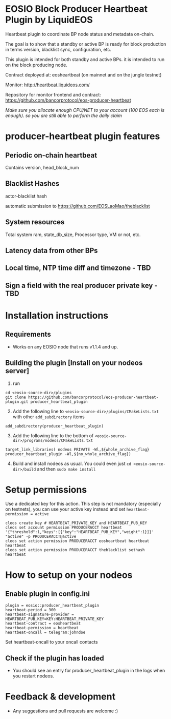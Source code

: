 # EOSIO Block Producer Heartbeat Plugin by LiquidEOS
Heartbeat plugin to coordinate BP node status and metadata on-chain. 

The goal is to show that a standby or active BP is ready for block production in terms version, blacklist sync, configuration, etc.

This plugin is intended for both standby and active BPs. it is intended to run on the block producing node.

Contract deployed at: eosheartbeat (on mainnet and on the jungle testnet)

Monitor: http://heartbeat.liquideos.com/

Repository for monitor frontend and contract: https://github.com/bancorprotocol/eos-producer-heartbeat

*Make sure you allocate enough CPU/NET to your account (100 EOS each is enough). so you are still able to perform the daily claim*

# producer-heartbeat plugin features
## Periodic on-chain heartbeat
Contains version, head_block_num

## Blacklist Hashes

actor-blacklist hash

automatic submission to https://github.com/EOSLaoMao/theblacklist

## System resources 
Total system ram, state_db_size, Processor type, VM or not, etc.

## Latency data from other BPs

## Local time, NTP time diff and timezone - TBD

## Sign a field with the real producer private key - TBD

# Installation instructions

## Requirements
- Works on any EOSIO node that runs v1.1.4 and up.

## Building the plugin [Install on your nodeos server]
1. run
  ```
  cd <eosio-source-dir>/plugins
  git clone https://github.com/bancorprotocol/eos-producer-heartbeat-plugin.git producer_heartbeat_plugin
  ```
2. Add the following line to `<eosio-source-dir>/plugins/CMakeLists.txt` with other `add_subdirectory` items
  ```
  add_subdirectory(producer_heartbeat_plugin)
  ```

3. Add the following line to the bottom of `<eosio-source-dir>/programs/nodeos/CMakeLists.txt`
  ```
  target_link_libraries( nodeos PRIVATE -Wl,${whole_archive_flag} producer_heartbeat_plugin -Wl,${no_whole_archive_flag})
  ```
4. Build and install nodeos as usual. You could even just `cd <eosio-source-dir>/build` and then `sudo make install`

# Setup permissions 
Use a dedicated key for this action. This step is not mandatory (especially on testnets), you can use your active key instead and set ```heartbeat-permission = active```

```
cleos create key # HEARTBEAT_PRIVATE_KEY and HEARTBEAT_PUB_KEY 
cleos set account permission PRODUCERACCT heartbeat '{"threshold":1,"keys":[{"key":"HEARTBEAT_PUB_KEY","weight":1}]}' "active" -p PRODUCERACCT@active
cleos set action permission PRODUCERACCT eosheartbeat heartbeat heartbeat
cleos set action permission PRODUCERACCT theblacklist sethash heartbeat
```
# How to setup on your nodeos

## Enable plugin in config.ini

```
plugin = eosio::producer_heartbeat_plugin
heartbeat-period = 300
heartbeat-signature-provider = HEARTBEAT_PUB_KEY=KEY:HEARTBEAT_PRIVATE_KEY
heartbeat-contract = eosheartbeat
heartbeat-permission = heartbeat
heartbeat-oncall = telegram:johndoe
 ```

Set heartbeat-oncall to your oncall contacts
 
## Check if the plugin has loaded
- You should see an entry for producer_heartbeat_plugin in the logs when you restart nodeos. 

# Feedback & development
- Any suggestions and pull requests are welcome :)
